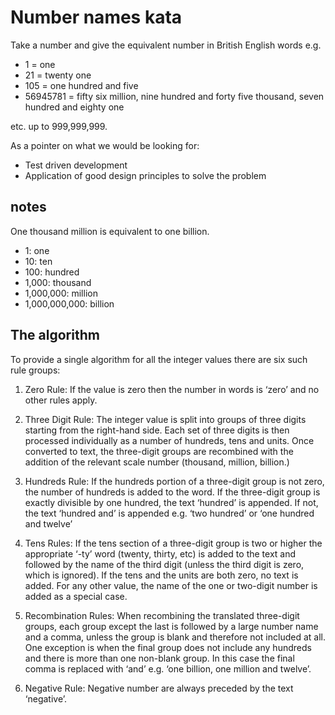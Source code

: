 # Number names kata

Take a number and give the equivalent number in British English words e.g.

* 1 = one
* 21 = twenty one
* 105 = one hundred and five
* 56945781 = fifty six million, nine hundred and forty five thousand, seven hundred and eighty one

etc. up to 999,999,999.

As a pointer on what we would be looking for:

* Test driven development
* Application of good design principles to solve the problem

## notes

One thousand million is equivalent to one billion.

 * 1: one
 * 10: ten
 * 100: hundred
 * 1,000: thousand
 * 1,000,000: million
 * 1,000,000,000: billion

## The algorithm

To provide a single algorithm for all the integer values there are six such rule groups:

1. Zero Rule: If the value is zero then the number in words is ‘zero’ and no other rules apply.

2. Three Digit Rule: The integer value is split into groups of three digits starting from the right-hand side. Each set of three digits is then processed individually as a number of hundreds, tens and units. Once converted to text, the three-digit groups are recombined with the addition of the relevant scale number (thousand, million, billion.)

3. Hundreds Rule: If the hundreds portion of a three-digit group is not zero, the number of hundreds is added to the word. If the three-digit group is exactly divisible by one hundred, the text ‘hundred’ is appended. If not, the text ‘hundred and’ is appended e.g. ‘two hundred’ or ‘one hundred and twelve’

4. Tens Rules: If the tens section of a three-digit group is two or higher the appropriate ‘-ty’ word (twenty, thirty, etc) is added to the text and followed by the name of the third digit (unless the third digit is zero, which is ignored). If the tens and the units are both zero, no text is added. For any other value, the name of the one or two-digit number is added as a special case.

5. Recombination Rules: When recombining the translated three-digit groups, each group except the last is followed by a large number name and a comma, unless the group is blank and therefore not included at all. One exception is when the final group does not include any hundreds and there is more than one non-blank group. In this case the final comma is replaced with ‘and’ e.g. ‘one billion, one million and twelve’.

6. Negative Rule: Negative number are always preceded by the text ‘negative’.

